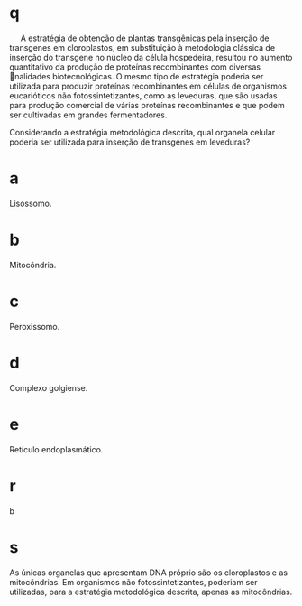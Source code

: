 # q
     A estratégia de obtenção de plantas transgênicas pela inserção de transgenes em cloroplastos, em substituição à metodologia clássica de inserção do transgene no núcleo da célula hospedeira, resultou no aumento quantitativo da produção de proteínas recombinantes com diversas nalidades biotecnológicas. O mesmo tipo de estratégia poderia ser utilizada para produzir proteínas recombinantes em células de organismos eucarióticos não fotossintetizantes, como as leveduras, que são usadas para produção comercial de várias proteínas recombinantes e que podem ser cultivadas em grandes fermentadores.

Considerando a estratégia metodológica descrita, qual organela celular poderia ser utilizada para inserção de transgenes em leveduras?

# a
Lisossomo.

# b
Mitocôndria.

# c
Peroxissomo.

# d
Complexo golgiense.

# e
Retículo endoplasmático.

# r
b

# s
As únicas organelas que apresentam DNA próprio são os cloroplastos e as mitocôndrias. Em organismos não fotossintetizantes, poderiam ser utilizadas, para a estratégia metodológica descrita, apenas as mitocôndrias.
